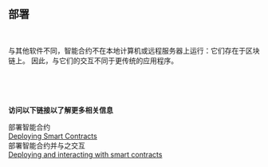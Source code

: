 ## 部署<br>

<br>

与其他软件不同，智能合约不在本地计算机或远程服务器上运行：它们存在于区块链上。 因此，与它们的交互不同于更传统的应用程序。<br>

<br>
<br>
<br>

**访问以下链接以了解更多相关信息**<br>

部署智能合约<br>
[Deploying Smart Contracts](https://ethereum.org/en/developers/docs/smart-contracts/deploying/)<br>
部署智能合约并与之交互<br>
[Deploying and interacting with smart contracts](https://docs.openzeppelin.com/learn/deploying-and-interacting)<br>